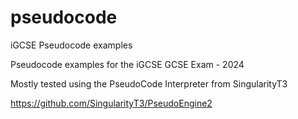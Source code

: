 # pseudocode
iGCSE Pseudocode examples

Pseudocode examples for the iGCSE GCSE Exam - 2024

Mostly tested using the PseudoCode Interpreter from SingularityT3

https://github.com/SingularityT3/PseudoEngine2

